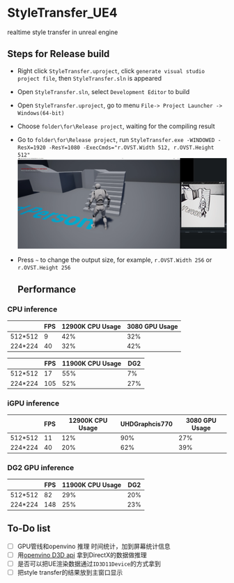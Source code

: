 # StyleTransfer_UE4
realtime style transfer in unreal engine

## Steps for Release build 

* Right click `StyleTransfer.uproject`, click `generate visual studio project file`, then `StyleTransfer.sln` is appeared

* Open `StyleTransfer.sln`, select `Development Editor` to build

* Open `StyleTransfer.uproject`, go to menu `File-> Project Launcher -> Windows(64-bit)`

* Choose `folder\for\Release project`, waiting for the compiling result

* Go to `folder\for\Release project`, run `StyleTransfer.exe -WINDOWED -ResX=1920 -ResY=1080 -ExecCmds="r.OVST.Width 512, r.OVST.Height 512"`
  ![Result](doc/Result_manga.png)

* Press `~` to change the output size, for example, `r.OVST.Width 256` or `r.OVST.Height 256`

  ## Performance

### CPU inference

|         | FPS  | 12900K CPU Usage | 3080 GPU Usage |
| ------- | ---- | ---------------- | -------------- |
| 512*512 | 9   | 42%              | 32%            |
| 224*224 | 40   | 32%              | 42%            |

|         | FPS  | 11900K CPU Usage | DG2            |
| ------- | ---- | ---------------- | -------------- |
| 512*512 | 17   | 55%              | 7%             |
| 224*224 | 105  | 52%              | 27%            |

### iGPU inference

|         | FPS  | 12900K CPU Usage | UHDGraphcis770 |3080 GPU Usage |
| ------- | ---- | ---------------- | -------------- |-------------- |
| 512*512 | 11   | 12%              | 90%            |27%            |
| 224*224 | 40   | 20%              | 62%            |39%            |


### DG2 GPU inference

|         | FPS  | 11900K CPU Usage  |DG2            |
| ------- | ---- | ----------------  |-------------- |
| 512*512 | 82   | 29%               |20%            |
| 224*224 | 148  | 25%               |23%            |

## To-Do list
  - [ ] GPU管线和openvino 推理 时间统计，加到屏幕统计信息 
  - [ ] 用[openvino D3D api](https://docs.openvino.ai/2021.4/classInferenceEngine_1_1gpu_1_1D3DBufferBlob.html) 拿到DirectX的数据做推理
  - [ ] 是否可以把UE渲染数据通过`ID3D11Device`的方式拿到
  - [ ] 把style transfer的结果放到主窗口显示 